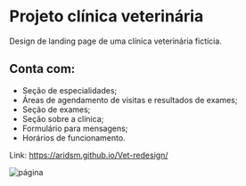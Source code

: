 # Projeto clínica veterinária

Design de landing page de uma clínica veterinária fictícia. 

## Conta com:

- Seção de especialidades;
- Áreas de agendamento de visitas e resultados de exames;
- Seção de exames;
- Seção sobre a clínica;
- Formulário para mensagens;
- Horários de funcionamento.

Link: https://aridsm.github.io/Vet-redesign/

![página](https://github.com/aridsm/Vet-redesign/blob/main/page.png)
